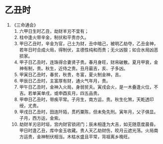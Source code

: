 # 乙丑时

1. 《三命通会》
   1. 六甲日生时乙丑，劫财羊刃不宜有；
   2. 柱中逢火带辛金，制伏和平贵亦久。
   3. 甲日乙丑时，辛金为官，己土为财，丑中暗己，被明乙劫夺，乙丑金神，若年日时合成火局，得制伏，主德性纯和而贵；无火凶狠；如合水局凶恶损家。
   4. 甲子日乙丑时，连珠得合妻贤子贵。春月身旺，财帛破散。夏月甲衰，金神有制，贵。秋生，近侍之贵。丑月最吉，亥、子多凶。
   5. 甲寅日乙丑时，春贫，秋贵，冬富，夏火制金神，吉。
   6. 甲辰日乙丑时，主富厚有财，通火气年月，贵。
   7. 甲午日乙丑时，金神入火局，身弱贫夭。寅戌会火，是一木叠逢火位，不吉。若单寅单戌，或申酉亥月，四五品贵。
   8. 甲申日乙丑时，带疾平常。子月生，南方运，贵。秋生化煞，天乾透印绶，尤贵。
   9. 甲戌日乙丑时，田连阡陌，贯朽粟陈，但未免先刑。寅年月，父子俱显。子月，西方运，金紫。
   10. 劫财羊刃忌时垣，宫内财官锁闭门；辰未相逢为大吉，如无随意度晨昏。甲日时逢乙丑，库中金玉收藏。贵人天乙劫财伤，皎月云遮光荡。火局南方运贵，金神制伏相当。木枯水盛且平常，背祖离乡晚旺。